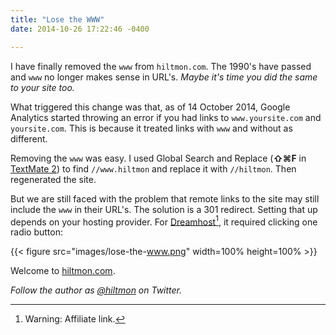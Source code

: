 ```yaml
---
title: "Lose the WWW"
date: 2014-10-26 17:22:46 -0400

---
```


I have finally removed the `www` from `hiltmon.com`. The 1990's have passed and `www` no longer makes sense in URL's. *Maybe it's time you did the same to your site too.*

What triggered this change was that, as of 14 October 2014, Google Analytics started throwing an error if you had links to `www.yoursite.com` and `yoursite.com`. This is because it treated links with `www` and without as different.

Removing the `www` was easy. I used Global Search and Replace (**⇧⌘F** in [TextMate 2](http://blog.macromates.com)) to find `//www.hiltmon` and replace it with `//hiltmon`. Then regenerated the site.

But we are still faced with the problem that remote links to the site may still include the `www` in their URL's. The solution is a 301 redirect. Setting that up depends on your hosting provider. For [Dreamhost](http://www.dreamhost.com/r.cgi?25899)[^1], it required clicking one radio button:

{{< figure src="images/lose-the-www.png" width=100% height=100% >}}

Welcome to [hiltmon.com](https://hiltmon.com).

*Follow the author as [@hiltmon](https://twitter.com/hiltmon) on Twitter.*

[^1]:	Warning: Affiliate link.
